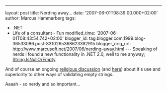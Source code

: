 ---
layout: post
title: Nerding away...
date: '2007-06-01T08:39:00.000+02:00'
author: Marcus Hammarberg
tags:
  - .NET
  - Life of a consultant - Fun
modified_time: '2007-06-01T08:43:54.742+02:00'
blogger_id: tag:blogger.com,1999:blog-36533086.post-8310265368623382915
blogger_orig_url: http://www.marcusoft.net/2007/06/nerding-away.html ---
Speaking of nerds i found a new functionality in .NET 2.0, well to me
anyway; [String.IsNullOrEmpty](http://msdn2.microsoft.com/en-us/library/system.string.isnullorempty.aspx).

And of course an ongoing [religious discussion](http://weblogs.asp.net/esanchez/archive/2006/04/03/441716.aspx)
(and
[here](http://weblogs.asp.net/esanchez/archive/2006/03/29/441431.aspx))
about it's use and superiority to other ways of validating empty
strings.

Aaaah -
so nerdy and so important...
